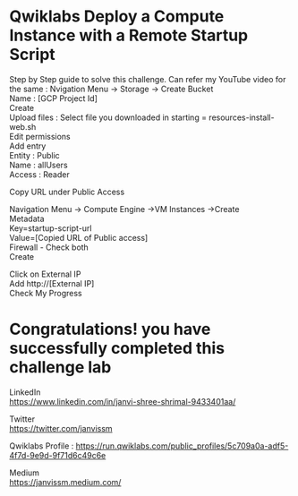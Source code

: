 # Qwiklabs Deploy a Compute Instance with a Remote Startup Script
Step by Step guide to solve this challenge. Can refer my YouTube video for the same : 
Nvigation Menu -> Storage -> Create Bucket               
Name : [GCP Project Id]                     
Create                                                                              
Upload files : Select file you downloaded in starting = resources-install-web.sh                       
Edit permissions                             
Add entry                 
Entity : Public                       
Name  : allUsers                  
Access : Reader                        
 
Copy URL under Public Access                                 

Navigation Menu -> Compute Engine ->VM Instances ->Create                     
Metadata                             
Key=startup-script-url                       
Value=[Copied URL of Public access]                               
Firewall - Check both                   
Create                           

Click on External IP                    
Add http://[External IP]                      
Check My Progress      

# Congratulations! you have successfully completed this challenge lab

LinkedIn                           
https://www.linkedin.com/in/janvi-shree-shrimal-9433401aa/                                             

Twitter                               
https://twitter.com/janvissm                            

Qwiklabs Profile : https://run.qwiklabs.com/public_profiles/5c709a0a-adf5-4f7d-9e9d-9f71d6c49c6e                       

Medium                               
https://janvissm.medium.com/                          
